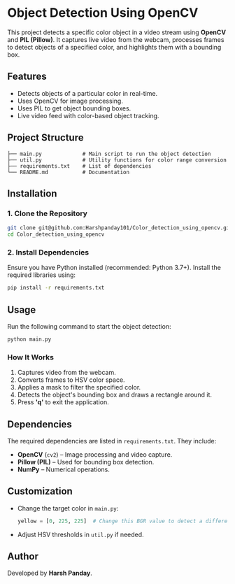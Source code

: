 # Object Detection Using OpenCV

This project detects a specific color object in a video stream using **OpenCV** and **PIL (Pillow)**. It captures live video from the webcam, processes frames to detect objects of a specified color, and highlights them with a bounding box.

## Features
- Detects objects of a particular color in real-time.
- Uses OpenCV for image processing.
- Uses PIL to get object bounding boxes.
- Live video feed with color-based object tracking.

## Project Structure
```
├── main.py             # Main script to run the object detection
├── util.py             # Utility functions for color range conversion
├── requirements.txt    # List of dependencies
└── README.md           # Documentation
```

## Installation
### 1. Clone the Repository
```bash
git clone git@github.com:Harshpanday101/Color_detection_using_opencv.git
cd Color_detection_using_opencv
```

### 2. Install Dependencies
Ensure you have Python installed (recommended: Python 3.7+). Install the required libraries using:
```bash
pip install -r requirements.txt
```

## Usage
Run the following command to start the object detection:
```bash
python main.py
```

### How It Works
1. Captures video from the webcam.
2. Converts frames to HSV color space.
3. Applies a mask to filter the specified color.
4. Detects the object's bounding box and draws a rectangle around it.
5. Press **'q'** to exit the application.

## Dependencies
The required dependencies are listed in `requirements.txt`. They include:
- **OpenCV** (`cv2`) – Image processing and video capture.
- **Pillow (PIL)** – Used for bounding box detection.
- **NumPy** – Numerical operations.

## Customization
- Change the target color in `main.py`:
  ```python
  yellow = [0, 225, 225]  # Change this BGR value to detect a different color
  ```
- Adjust HSV thresholds in `util.py` if needed.


## Author
Developed by **Harsh Panday**.

